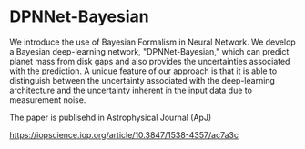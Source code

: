 # DPNNet-Bayesian
We introduce the use of Bayesian Formalism in Neural Network.
We develop a Bayesian deep-learning network, "DPNNet-Bayesian," 
which can predict planet mass from disk gaps and also provides the 
uncertainties associated with the prediction. A unique feature of our
approach is that it is able to distinguish between the uncertainty 
associated with the deep-learning architecture and the uncertainty 
inherent in the input data due to measurement noise.

The paper is publisehd in Astrophysical Journal (ApJ)

https://iopscience.iop.org/article/10.3847/1538-4357/ac7a3c
